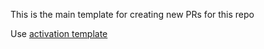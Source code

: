 This is the main template for creating new PRs for this repo

Use [activation template](?expand=1&template=activation_pull_request_template.md)
